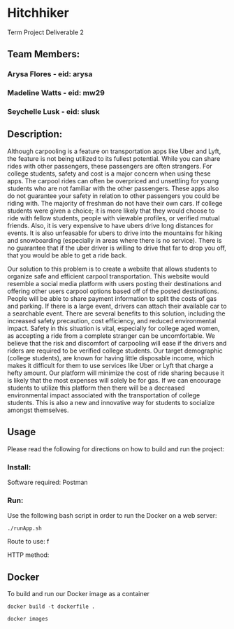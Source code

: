 # Hitchhiker
Term Project Deliverable 2


## Team Members:
### Arysa Flores - eid: arysa
### Madeline Watts - eid: mw29
### Seychelle Lusk - eid: slusk 


	
## Description:
Although carpooling is a feature on transportation apps like Uber and Lyft, the feature is not being utilized to its fullest potential. While you can share rides with other passengers, these passengers are often strangers. For college students, safety and cost is a major concern when using these apps. The carpool rides can often be overpriced and unsettling for young students who are not familiar with the other passengers. These apps also do not guarantee your safety in relation to other passengers you could be riding with. The majority of freshman do not have their own cars. If college students were given a choice; it is more likely that they would choose to ride with fellow students, people with viewable profiles, or verified mutual friends. Also, it is very expensive to have ubers drive long distances for events. It is also unfeasable for ubers to drive into the mountains for hiking and snowboarding (especially in areas where there is no service). There is no guarantee that if the uber driver is willing to drive that far to drop you off, that you would be able to get a ride back.
	
Our solution to this problem is to create a website that allows students to organize safe and efficient carpool transportation. This website would resemble a social media platform with users posting their destinations and offering other users carpool options based off of the posted destinations. People will be able to share payment information to split the costs of gas and parking. If there is a large event, drivers can attach their available car to a searchable event. There are several benefits to this solution, including the increased safety precaution, cost efficiency, and reduced environmental impact. Safety in this situation is vital, especially for college aged women, as accepting a ride from a complete stranger can be uncomfortable. We believe that the risk and discomfort of carpooling will ease if the drivers and riders are required to be verified college students. Our target demographic (college students), are known for having little disposable income, which makes it difficult for them to use services like Uber or Lyft that charge a hefty amount. Our platform will minimize the cost of ride sharing because it is likely that the most expenses will solely be for gas. If we can encourage students to utilize this platform then there will be a decreased environmental impact associated with the transportation of college students. This is also a new and innovative way for students to socialize amongst themselves.



## Usage

Please read the following for directions on how to build and run the project: 
### Install:

Software required: Postman

### Run:

Use the following bash script in order to run the Docker on a web server:

	./runApp.sh
	
Route to use:
	f

HTTP method:



## Docker 
To build and run our Docker image as a container

	docker build -t dockerfile .

	docker images
